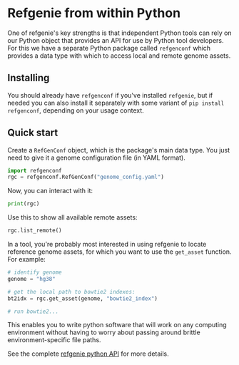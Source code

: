 # Refgenie from within Python

One of refgenie's key strengths is that independent Python tools can rely on our Python object that provides an API for use by Python tool developers. For this we have a separate Python package called `refgenconf` which provides a data type with which to access local and remote genome assets.

## Installing

You should already have `refgenconf` if you've installed `refgenie`, but if needed you can also install it separately with some variant of `pip install refgenconf`, depending on your usage context.

## Quick start
Create a `RefGenConf` object, which is the package's main data type. You just need to give it a genome configuration file (in YAML format).

```python
import refgenconf
rgc = refgenconf.RefGenConf("genome_config.yaml")
```

Now, you can interact with it:
```python
print(rgc)
```

Use this to show all available remote assets:
```python
rgc.list_remote()
```

In a tool, you're probably most interested in using refgenie to locate reference genome assets, for which you want to use the `get_asset` function. For example:

```python
# identify genome
genome = "hg38"

# get the local path to bowtie2 indexes:
bt2idx = rgc.get_asset(genome, "bowtie2_index")

# run bowtie2...
```

This enables you to write python software that will work on any computing environment without having to worry about passing around brittle environment-specific file paths.

See the complete [refgenie python API](/autodoc_build/refgenconf) for more details.
